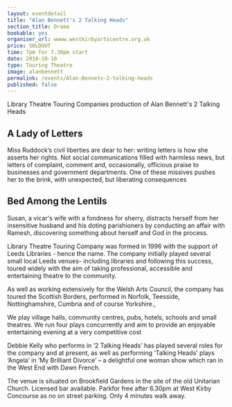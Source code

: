 ```yaml
---
layout: eventdetail
title: "Alan Bennett's 2 Talking Heads"
section_title: Drama
bookable: yes
organiser_url: wwww.westkirbyartscentre.org.uk
price: SOLDOUT
time: 7pm for 7.30pm start
date: 2018-10-10
type: Touring Theatre
image: alanbennett
permalink: /events/Alan-Bennets-2-talking-heads
published: false
---
```


Library Theatre Touring Companies production of Alan Bennett's 2 Talking Heads

## A Lady of Letters

Miss Ruddock’s civil liberties are dear to her: writing letters is how she asserts her rights.  Not social communications filled with harmless news, but letters of complaint, comment and, occasionally, officious praise to businesses and government departments.
One of these missives pushes her to the brink, with unexpected, but liberating consequences

## Bed Among the Lentils

Susan, a vicar's wife with a fondness for sherry, distracts herself from her  insensitive husband and his doting parishioners by conducting an affair with  Ramesh, discovering something about herself and God in the process.

Library Theatre Touring Company was formed in 1996 with the support of Leeds Libraries  - hence the name. The company initially played several small local Leeds venues- including libraries and following this success, toured widely with the aim of taking professional, accessible and entertaining theatre to the community.

As well as working extensively for the Welsh Arts Council, the company has toured the Scottish Borders, performed in Norfolk, Teesside, Nottinghamshire, Cumbria and of course Yorkshire.,

We play village halls, community centres, pubs, hotels, schools and small theatres. We run four plays concurrently and aim to provide an enjoyable entertaining evening at a very competitive cost

Debbie Kelly who performs in ‘2 Talking Heads’ has played several roles for the company and at present, as well as performing ‘Talking Heads’ plays ‘Angela’ in ‘My Brilliant Divorce’ – a delightful one woman show which ran in the West End with Dawn French.

The venue is situated on Brookfield Gardens in the site of the old Unitarian Church. Licensed bar available. Parkfor free after 6.30pm at West Kirby Concourse as no on street parking. Only 4 minutes walk away.
